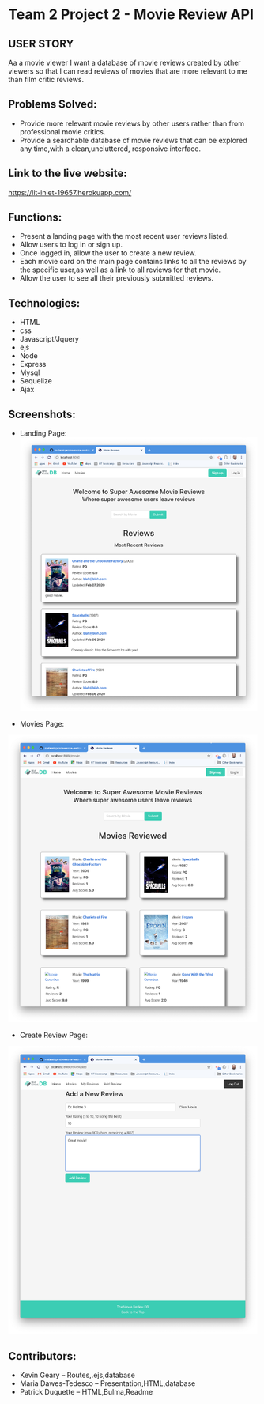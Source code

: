 # Team 2 Project 2 - Movie Review API

## USER STORY

Aa a movie viewer I want a database of movie reviews created by other viewers so that I can read reviews of movies that are more relevant to me than film critic reviews.

## Problems Solved:
- Provide more relevant movie reviews by other users rather than from professional movie critics.
- Provide a searchable database of movie reviews that can be explored any time,with a clean,uncluttered, responsive interface. 

## Link to the live website:

https://lit-inlet-19657.herokuapp.com/

## Functions:
- Present a landing page with the most recent user reviews listed. 
- Allow users to log in or sign up. 
- Once logged in, allow the user to create a new review. 
- Each movie card on the main page contains links to all the reviews by the specific user,as well as a link to all reviews for that movie. 
- Allow the user to see all their previously submitted reviews.  
   
## Technologies:
- HTML
- css
- Javascript/Jquery
- ejs
- Node
- Express
- Mysql
- Sequelize
- Ajax
  
## Screenshots:
- Landing Page:
![Image description](/public/img/landingPageScreenShot.png)

- Movies Page:

![Image description](/public/img/moviesPageScreenShot.png)

- Create Review Page:

![Image description](/public/img/createReviewScreenShot.png)

## Contributors:

- Kevin Geary – Routes,.ejs,database
- Maria Dawes-Tedesco – Presentation,HTML,database
- Patrick Duquette – HTML,Bulma,Readme
